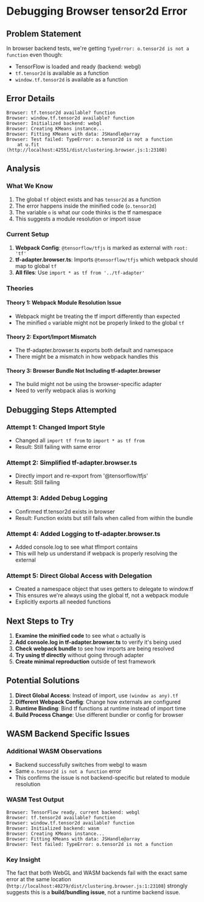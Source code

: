 # Debugging Browser tensor2d Error

## Problem Statement
In browser backend tests, we're getting `TypeError: o.tensor2d is not a function` even though:
- TensorFlow is loaded and ready (backend: webgl)
- `tf.tensor2d` is available as a function
- `window.tf.tensor2d` is available as a function

## Error Details
```
Browser: tf.tensor2d available? function
Browser: window.tf.tensor2d available? function
Browser: Initialized backend: webgl
Browser: Creating KMeans instance...
Browser: Fitting KMeans with data: JSHandle@array
Browser: Test failed: TypeError: o.tensor2d is not a function
    at u.fit (http://localhost:42551/dist/clustering.browser.js:1:23108)
```

## Analysis

### What We Know
1. The global `tf` object exists and has `tensor2d` as a function
2. The error happens inside the minified code (`o.tensor2d`)
3. The variable `o` is what our code thinks is the tf namespace
4. This suggests a module resolution or import issue

### Current Setup
1. **Webpack Config**: `@tensorflow/tfjs` is marked as external with `root: 'tf'`
2. **tf-adapter.browser.ts**: Imports `@tensorflow/tfjs` which webpack should map to global `tf`
3. **All files**: Use `import * as tf from '../tf-adapter'`

### Theories

#### Theory 1: Webpack Module Resolution Issue
- Webpack might be treating the tf import differently than expected
- The minified `o` variable might not be properly linked to the global `tf`

#### Theory 2: Export/Import Mismatch
- The tf-adapter.browser.ts exports both default and namespace
- There might be a mismatch in how webpack handles this

#### Theory 3: Browser Bundle Not Including tf-adapter.browser
- The build might not be using the browser-specific adapter
- Need to verify webpack alias is working

## Debugging Steps Attempted

### Attempt 1: Changed Import Style
- Changed all `import tf from` to `import * as tf from`
- Result: Still failing with same error

### Attempt 2: Simplified tf-adapter.browser.ts
- Directly import and re-export from '@tensorflow/tfjs'
- Result: Still failing

### Attempt 3: Added Debug Logging
- Confirmed tf.tensor2d exists in browser
- Result: Function exists but still fails when called from within the bundle

### Attempt 4: Added Logging to tf-adapter.browser.ts
- Added console.log to see what tfImport contains
- This will help us understand if webpack is properly resolving the external

### Attempt 5: Direct Global Access with Delegation
- Created a namespace object that uses getters to delegate to window.tf
- This ensures we're always using the global tf, not a webpack module
- Explicitly exports all needed functions

## Next Steps to Try

1. **Examine the minified code** to see what `o` actually is
2. **Add console.log in tf-adapter.browser.ts** to verify it's being used
3. **Check webpack bundle** to see how imports are being resolved
4. **Try using tf directly** without going through adapter
5. **Create minimal reproduction** outside of test framework

## Potential Solutions

1. **Direct Global Access**: Instead of import, use `(window as any).tf` 
2. **Different Webpack Config**: Change how externals are configured
3. **Runtime Binding**: Bind tf functions at runtime instead of import time
4. **Build Process Change**: Use different bundler or config for browser

## WASM Backend Specific Issues

### Additional WASM Observations
- Backend successfully switches from webgl to wasm
- Same `o.tensor2d is not a function` error
- This confirms the issue is not backend-specific but related to module resolution

### WASM Test Output
```
Browser: TensorFlow ready, current backend: webgl
Browser: tf.tensor2d available? function
Browser: window.tf.tensor2d available? function
Browser: Initialized backend: wasm
Browser: Creating KMeans instance...
Browser: Fitting KMeans with data: JSHandle@array
Browser: Test failed: TypeError: o.tensor2d is not a function
```

### Key Insight
The fact that both WebGL and WASM backends fail with the exact same error at the same location (`http://localhost:40279/dist/clustering.browser.js:1:23108`) strongly suggests this is a **build/bundling issue**, not a runtime backend issue.